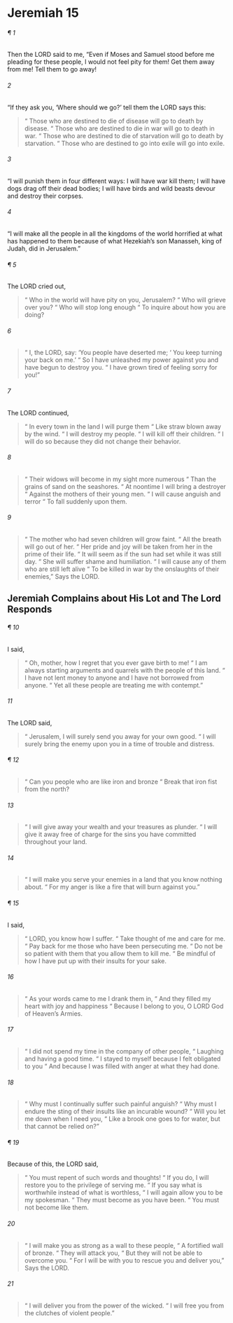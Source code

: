 # Jeremiah 15
###### ¶ 1
Then the LORD said to me, “Even if Moses and Samuel stood before me pleading for these people, I would not feel pity for them! Get them away from me! Tell them to go away!
###### 2
“If they ask you, ‘Where should we go?’ tell them the LORD says this:
>  “ Those who are destined to die of disease will go to death by disease.
>  “ Those who are destined to die in war will go to death in war.
>  “ Those who are destined to die of starvation will go to death by starvation.
>  “ Those who are destined to go into exile will go into exile.
###### 3
“I will punish them in four different ways: I will have war kill them; I will have dogs drag off their dead bodies; I will have birds and wild beasts devour and destroy their corpses.
###### 4
“I will make all the people in all the kingdoms of the world horrified at what has happened to them because of what Hezekiah’s son Manasseh, king of Judah, did in Jerusalem.”
###### ¶ 5
The LORD cried out,
>  “ Who in the world will have pity on you, Jerusalem?
>  “ Who will grieve over you?
>  “ Who will stop long enough
>  “ To inquire about how you are doing?
###### 6
>  “ I, the LORD, say: ‘You people have deserted me;
>  ‘ You keep turning your back on me.’
>  “ So I have unleashed my power against you and have begun to destroy you.
>  “ I have grown tired of feeling sorry for you!”
###### 7
The LORD continued,
>  “ In every town in the land I will purge them
>  “ Like straw blown away by the wind.
>  “ I will destroy my people.
>  “ I will kill off their children.
>  “ I will do so because they did not change their behavior.
###### 8
>  “ Their widows will become in my sight more numerous
>  “ Than the grains of sand on the seashores.
>  “ At noontime I will bring a destroyer
>  “ Against the mothers of their young men.
>  “ I will cause anguish and terror
>  “ To fall suddenly upon them.
###### 9
>  “ The mother who had seven children will grow faint.
>  “ All the breath will go out of her.
>  “ Her pride and joy will be taken from her in the prime of their life.
>  “ It will seem as if the sun had set while it was still day.
>  “ She will suffer shame and humiliation.
>  “ I will cause any of them who are still left alive
>  “ To be killed in war by the onslaughts of their enemies,”
> Says the LORD.
## Jeremiah Complains about His Lot and The Lord Responds
###### ¶ 10
I said,
>  “ Oh, mother, how I regret that you ever gave birth to me!
>  “ I am always starting arguments and quarrels with the people of this land.
>  “ I have not lent money to anyone and I have not borrowed from anyone.
>  “ Yet all these people are treating me with contempt.”
###### 11
The LORD said,
>  “ Jerusalem, I will surely send you away for your own good.
>  “ I will surely bring the enemy upon you in a time of trouble and distress.
###### ¶ 12
>  “ Can you people who are like iron and bronze
>  “ Break that iron fist from the north?
###### 13
>  “ I will give away your wealth and your treasures as plunder.
>  “ I will give it away free of charge for the sins you have committed throughout your land.
###### 14
>  “ I will make you serve your enemies in a land that you know nothing about.
>  “ For my anger is like a fire that will burn against you.”
###### ¶ 15
I said,
>  “ LORD, you know how I suffer.
>  “ Take thought of me and care for me.
>  “ Pay back for me those who have been persecuting me.
>  “ Do not be so patient with them that you allow them to kill me.
>  “ Be mindful of how I have put up with their insults for your sake.
###### 16
>  “ As your words came to me I drank them in,
>  “ And they filled my heart with joy and happiness
>  “ Because I belong to you, O LORD God of Heaven’s Armies.
###### 17
>  “ I did not spend my time in the company of other people,
>  “ Laughing and having a good time.
>  “ I stayed to myself because I felt obligated to you
>  “ And because I was filled with anger at what they had done.
###### 18
>  “ Why must I continually suffer such painful anguish?
>  “ Why must I endure the sting of their insults like an incurable wound?
>  “ Will you let me down when I need you,
>  “ Like a brook one goes to for water, but that cannot be relied on?”
###### ¶ 19
Because of this, the LORD said,
>  “ You must repent of such words and thoughts!
>  “ If you do, I will restore you to the privilege of serving me.
>  “ If you say what is worthwhile instead of what is worthless,
>  “ I will again allow you to be my spokesman.
>  “ They must become as you have been.
>  “ You must not become like them.
###### 20
>  “ I will make you as strong as a wall to these people,
>  “ A fortified wall of bronze.
>  “ They will attack you,
>  “ But they will not be able to overcome you.
>  “ For I will be with you to rescue you and deliver you,”
> Says the LORD.
###### 21
>  “ I will deliver you from the power of the wicked.
>  “ I will free you from the clutches of violent people.”
